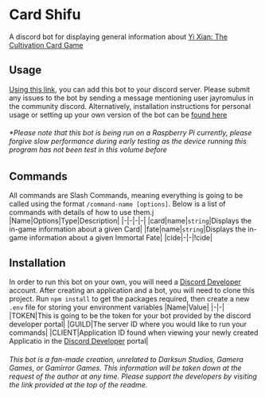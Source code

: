 # Card Shifu
A discord bot for displaying general information about [Yi Xian: The Cultivation Card Game](https://store.steampowered.com/app/1948800/Yi_Xian_The_Cultivation_Card_Game/)

## Usage
[Using this link](https://discord.com/oauth2/authorize?client_id=1283122235053314088), you can add this bot to your discord server. Please submit any issues to the bot by sending<!-- future implementation of feedback command --> a message mentioning user jayromulus in the community discord. Alternatively, installation instructions for personal usage or setting up your own version of the bot can be [found here](#installation)

###### *Please note that this bot is being run on a Raspberry Pi currently, please forgive slow performance during early testing as the device running this program has not been test in this volume before

## Commands
All commands are Slash Commands, meaning everything is going to be called using the format `/command-name [options]`. Below is a list of commands with details of how to use them.j
|Name|Options|Type|Description|
|-|-|-|-|
|card|name|`string`|Displays the in-game information about a given Card|
|fate|name|`string`|Displays the in-game information about a given Immortal Fate|
|cide|-|-|!cide|

## Installation
In order to run this bot on your own, you will need a [Discord Developer](https://discord.com/developers/) account. After creating an application and a bot, you will need to clone this project. Run `npm install` to get the packages required, then create a new `.env` file for storing your environment variables
|Name|Value|
|-|-|
|TOKEN|This is going to be the token for your bot provided by the discord developer portal|
|GUILD|The server ID where you would like to run your commands|
|CLIENT|Application ID found when viewing your newly created Applicatio in the [Discord Developer](https://discord.com/developers/) portal|

###### This bot is a fan-made creation, unrelated to Darksun Studios, Gamera Games, or Gamirror Games. This information will be taken down at the request of the author at any time. Please support the developers by visiting the link provided at the top of the readme.